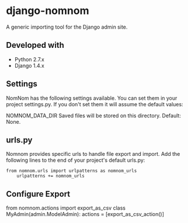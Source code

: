 django-nomnom
=============

A generic importing tool for the Django admin site.

Developed with
--------------

 * Python 2.7.x
 * Django 1.4.x

Settings
--------

NomNom has the following settings available. You can set them in your project settings.py. If you don't set them it will assume the default values:

NOMNOM_DATA_DIR
Saved files will be stored on this directory. Default: None.

urls.py
-------

Nomnom provides specific urls to handle file export and import. Add the following lines to the end of your project's default urls.py:

    from nomnom.urls import urlpatterns as nomnom_urls
		urlpatterns += nomnom_urls

Configure Export
----------------
from nomnom.actions import export_as_csv
class MyAdmin(admin.ModelAdmin):
    actions = [export_as_csv_action()]
